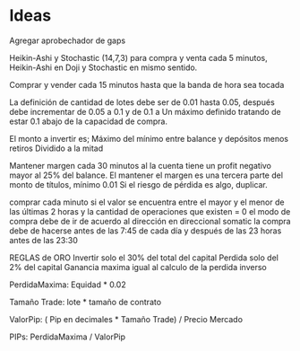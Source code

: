 # Ideas
Agregar aprobechador de gaps

Heikin-Ashi y Stochastic (14,7,3) para compra y venta cada 5 minutos, Heikin-Ashi en Doji y Stochastic en mismo sentido.

Comprar y vender cada 15 minutos hasta que la banda de hora sea tocada

La definición de cantidad de lotes debe ser de 0.01 hasta 0.05, después debe incrementar de 0.05 a 0.1 y de 0.1 a Un máximo definido tratando de estar 0.1 abajo de la capacidad de compra. 

El monto a invertir es;
Máximo del mínimo entre balance y depósitos menos retiros
Dividido a la mitad

Mantener margen cada 30 minutos al la cuenta tiene un profit negativo mayor al 25% del balance. 
El mantener el margen es una tercera parte del monto de títulos, mínimo 0.01 Si el riesgo de pérdida es algo, duplicar. 

comprar cada minuto si el valor se encuentra entre el mayor y el menor de las últimas 2 horas y la cantidad de operaciones que existen = 0
el modo de compra debe de ir de acuerdo al dirección en direccional somatic
la compra debe de hacerse antes de las 7:45 de cada día y después de las 23 horas antes de las 23:30


REGLAS de ORO
Invertir solo el 30% del total del capital
Perdida solo del 2% del capital
Ganancia maxima igual al calculo de la perdida inverso

PerdidaMaxima: Equidad * 0.02

Tamaño Trade: lote * tamaño de contrato

ValorPip: ( Pip en decimales * Tamaño Trade) / Precio Mercado

PIPs: PerdidaMaxima / ValorPip
